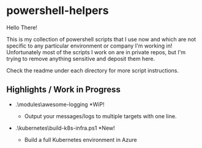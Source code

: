 # powershell-helpers

Hello There!

This is my collection of powershell scripts that I use now and which are not specific to any particular environment or company I'm working in!
Unfortunately most of the scripts I work on are in private repos, but I'm trying to remove anything sensitive and deposit them here.

Check the readme under each directory for more script instructions.

## Highlights / Work in Progress


* .\modules\awesome-logging *WiP!
    - Output your messages/logs to multiple targets with one line.

* .\kubernetes\build-k8s-infra.ps1 *New!
    - Build a full Kubernetes environment in Azure